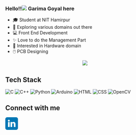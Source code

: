 ### Hello!!<img src="https://github.com/TheDudeThatCode/TheDudeThatCode/blob/master/Assets/Hi.gif" width="29px"> Garima Goyal here 
- 🎓 Student at NIT Hamirpur
- 🔭 Exploring various domains out there
- 💻 Front End Development
- ✨ Love to do the Management Part 
- 🧰 Interested in Hardware domain
- :computer_mouse: PCB Designing
<p align ="center" width = "100%">
<img src="https://github-readme-stats.vercel.app/api?username=undetectablevirus&hide=stars&show_icons=true&theme=radical">
</p>


## Tech Stack
<p>
 <img alt="C" src="https://img.shields.io/badge/c%20-%2300599C.svg?&style=for-the-badge&logo=c&logoColor=white"/>
 <img alt="C++" src="https://img.shields.io/badge/c++%20-%2300599C.svg?&style=for-the-badge&logo=c%2B%2B&ogoColor=white"/>
 <img alt="Python" src="https://img.shields.io/badge/python%20-%2314354C.svg?&style=for-the-badge&logo=python&logoColor=white"/>
 <img alt="Arduino"src="https://img.shields.io/badge/Arduino-00979D?logo=arduino&logoColor=white&style=for-the-badge"/>
 <img alt="HTML"src="https://img.shields.io/badge/HTML-239120?style=for-the-badge&logo=html5&logoColor=white"/>
 <img alt="CSS" src="https://img.shields.io/badge/CSS3-1572B6?style=for-the-badge&logo=css3&logoColor=white"/>
 <img alt="OpenCV" src="https://img.shields.io/badge/OpenCV-5C3EE8?logo=opencv&logoColor=white&style=for-the-badge"
<\p>

 ## Connect with me
[<img align = "left" width = "40px" height = "40px" src = "https://github.com/edent/SuperTinyIcons/blob/master/images/svg/linkedin.svg">](https://www.linkedin.com/in/garima-goyal-5295b6197)
